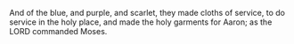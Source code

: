 And of the blue, and purple, and scarlet, they made cloths of service, to do service in the holy place, and made the holy garments for Aaron; as the LORD commanded Moses.

